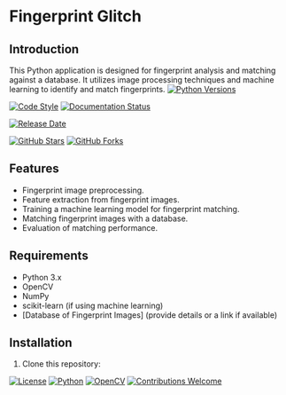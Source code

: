 # Fingerprint Glitch

## Introduction
This Python application is designed for fingerprint analysis and matching against a database. It utilizes image processing techniques and machine learning to identify and match fingerprints.
[![Python Versions](https://img.shields.io/badge/Python-3.6%20%7C%203.7%20%7C%203.8%20%7C%203.9-blue.svg)](https://www.python.org/)

[![Code Style](https://img.shields.io/badge/Code%20Style-PEP8-blue.svg)](https://www.python.org/dev/peps/pep-0008/)
[![Documentation Status](https://readthedocs.org/projects/yourproject/badge/?version=latest)](https://yourproject.readthedocs.io/en/latest/?badge=latest)

[![Release Date](https://img.shields.io/badge/Release-September%202023-blue.svg)](CHANGELOG.md)

[![GitHub Stars](https://img.shields.io/github/stars/code-glitchers/fingerprint-glitch.svg?style=social)](https://github.com/code-glitchers/fingerprint-glitch/stargazers)
[![GitHub Forks](https://img.shields.io/github/forks/code-glitchers/fingerprint-glitch.svg?style=social)](https://github.com/code-glitchers/fingerprint-glitch/network/members)

## Features
- Fingerprint image preprocessing.
- Feature extraction from fingerprint images.
- Training a machine learning model for fingerprint matching.
- Matching fingerprint images with a database.
- Evaluation of matching performance.

## Requirements
- Python 3.x
- OpenCV
- NumPy
- scikit-learn (if using machine learning)
- [Database of Fingerprint Images] (provide details or a link if available)

## Installation
1. Clone this repository:

[![License](https://img.shields.io/badge/License-MIT-blue.svg)](LICENSE.md)
[![Python](https://img.shields.io/badge/Python-3.x-brightgreen.svg)](https://www.python.org/)
[![OpenCV](https://img.shields.io/badge/OpenCV-4.x-orange.svg)](https://opencv.org/)
[![Contributions Welcome](https://img.shields.io/badge/Contributions-Welcome-brightgreen.svg)](CONTRIBUTING.md)





